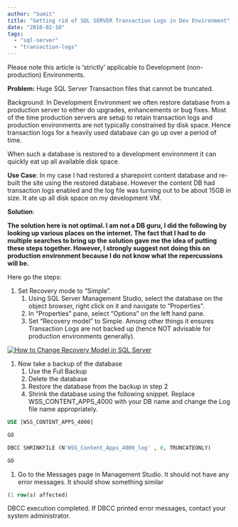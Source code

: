 ```yaml
---
author: "Sumit"
title: "Getting rid of SQL SERVER Transaction Logs in Dev Environment"
date: "2010-02-10"
tags: 
  - "sql-server"
  - "transaction-logs"
---
```


Please note this article is ‘strictly’ applicable to Development (non-production) Environments.

**Problem:** Huge SQL Server Transaction files that cannot be truncated.

Background: In Development Environment we often restore database from a production server to either do upgrades, enhancements or bug fixes. Most of the time production servers are setup to retain transaction logs and production environments are not typically constrained by disk space. Hence transaction logs for a heavily used database can go up over a period of time.

When such a database is restored to a development environment it can quickly eat up all available disk space.

**Use Case**: In my case I had restored a sharepoint content database and re-built the site using the restored database. However the content DB had transaction logs enabled and the log file was turning out to be about 15GB in size. It ate up all disk space on my development VM.

**Solution**:

**The solution here is not optimal. I am not a DB guru, I did the following by looking up various places on the internet. The fact that I had to do multiple searches to bring up the solution gave me the idea of putting these steps together. However, I strongly suggest not doing this on production environment because I do not know what the repercussions will be.**

Here go the steps:

1. Set Recovery mode to “Simple”.
    1. Using SQL Server Management Studio, select the database on the object browser, right click on it and navigate to “Properties”.
    2. In “Properties” pane, select “Options” on the left hand pane.
    3. Set “Recovery model” to Simple. Among other things it ensures Transaction Logs are not backed up (hence NOT advisable for production environments generally).

[![How to Change Recovery Model in SQL Server](/images/blog/2010/02/images/changerecoverymodel.jpg "How to Change Recovery Model in SQL Server")](/images/blog/2010/02/images/changerecoverymodel.jpg)

1. Now take a backup of the database
    1. Use the Full Backup
    2. Delete the database
    3. Restore the database from the backup in step 2
    4. Shrink the database using the following snippet. Replace WSS_CONTENT_APPS_4000 with your DB name and change the Log file name appropriately.

```sql
USE [WSS_CONTENT_APPS_4000]

GO

DBCC SHRINKFILE (N'WSS_Content_Apps_4000_log' , 0, TRUNCATEONLY)

GO
```
1. Go to the Messages page in Management Studio. It should not have any error messages. It should show something similar
```sql
(1 row(s) affected)
```
DBCC execution completed. If DBCC printed error messages, contact your system administrator.
